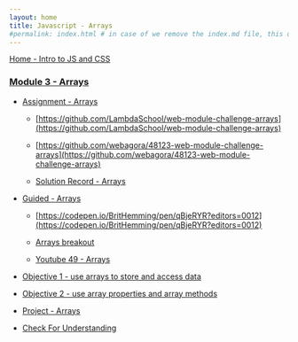 ```yaml
---
layout: home
title: Javascript - Arrays
#permalink: index.html # in case of we remove the index.md file, this doc will be the index page
---
```


<div class="row">
<div class="columnStmt" markdown="1">

[Home - Intro to JS and CSS](../README.md) 

### [Module 3 - Arrays](https://bloomtech.instructure.com/courses/1604/pages/objective-1-use-arrays-to-store-and-access-data?module_item_id=613709)

-   [Assignment - Arrays](./solution.js)

    -   [https://github.com/LambdaSchool/web-module-challenge-arrays](https://github.com/LambdaSchool/web-module-challenge-arrays)
  
    -   [https://github.com/webagora/48123-web-module-challenge-arrays](https://github.com/webagora/48123-web-module-challenge-arrays)

    -  [Solution Record - Arrays](https://bloomtech.instructure.com/courses/1604/modules/items/613719)

-   [Guided - Arrays](./note123.js)

    -   [https://codepen.io/BritHemming/pen/qBjeRYR?editors=0012](https://codepen.io/BritHemming/pen/qBjeRYR?editors=0012) 

    - [Arrays breakout](https://codepen.io/BritHemming/pen/vYZoxyz?editors=0012)

    - [Youtube 49 - Arrays](https://youtu.be/KUWi0cKAzTQ)
  
-   [Objective 1 - use arrays to store and access data](./Objects/Object_1.md)

-   [Objective 2 - use array properties and array methods](./Objects/Object_2.md)

-   [Project - Arrays](./Objects/Project.md)

-   [Check For Understanding](./Objects/Understanding.md)



</div>
</div>